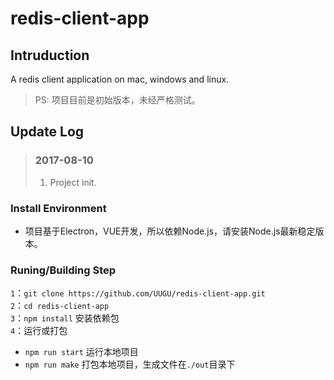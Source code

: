 # redis-client-app

## Intruduction

A redis client application on mac, windows and linux.

> PS: 项目目前是初始版本，未经严格测试。

## Update Log

>### 2017-08-10
>
> 1. Project init.


### Install Environment
* 项目基于Electron，VUE开发，所以依赖Node.js，请安装Node.js最新稳定版本。

### Runing/Building Step

`1`：`git clone https://github.com/UUGU/redis-client-app.git`   
`2`：`cd redis-client-app`   
`3`：`npm install` 安装依赖包  
`4`：运行或打包
* `npm run start` 运行本地项目
* `npm run make` 打包本地项目，生成文件在`./out`目录下